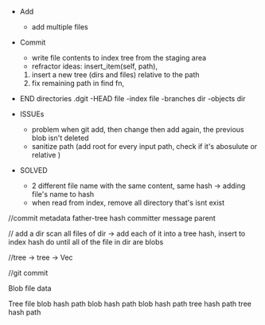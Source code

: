 - Add
  - add multiple files
- Commit

  - write file contents to index tree from the staging area
  - refractor ideas: insert_item(self, path),

  1. insert a new tree (dirs and files) relative to the path
  2. fix remaining path in find fn,

- END directories
  .dgit
  -HEAD file
  -index file
  -branches dir
  -objects dir

- ISSUEs

  - problem when git add, then change then add again, the previous blob isn't deleted
  - sanitize path (add root for every input path, check if it's abosulute or relative )

- SOLVED
  - 2 different file name with the same content, same hash -> adding file's name to hash
  - when read from index, remove all directory that's isnt exist

//commit metadata
father-tree hash
committer
message
parent

// add a dir
scan all files of dir -> add each of it into a tree hash, insert to index hash
do until all of the file in dir are blobs

//tree
-> tree
-> Vec<Blobs>

//git commit

Blob file
data

Tree file
blob hash path
blob hash path
blob hash path
tree hash path
tree hash path
